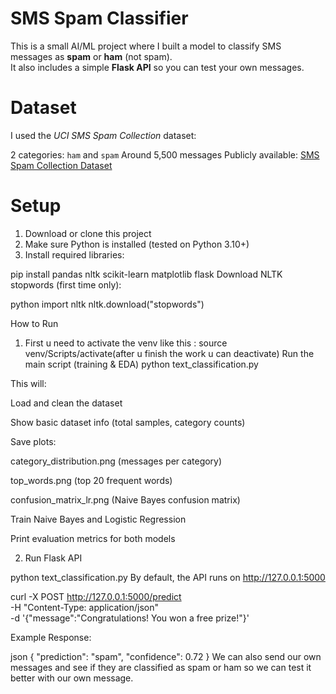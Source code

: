 # SMS Spam Classifier

This is a small AI/ML project where I built a model to classify SMS messages as **spam** or **ham** (not spam).  
It also includes a simple **Flask API** so you can test your own messages.

# Dataset

I used the _UCI SMS Spam Collection_ dataset:

2 categories: `ham` and `spam`
Around 5,500 messages
Publicly available: [SMS Spam Collection Dataset](https://archive.ics.uci.edu/ml/datasets/SMS+Spam+Collection)

# Setup

1. Download or clone this project
2. Make sure Python is installed (tested on Python 3.10+)
3. Install required libraries:

pip install pandas nltk scikit-learn matplotlib flask
Download NLTK stopwords (first time only):

python
import nltk
nltk.download("stopwords")

How to Run

1.  First u need to activate the venv like this :
    source venv/Scripts/activate(after u finish the work u can deactivate)
    Run the main script (training & EDA)
    python text_classification.py

This will:

Load and clean the dataset

Show basic dataset info (total samples, category counts)

Save plots:

category_distribution.png (messages per category)

top_words.png (top 20 frequent words)

confusion_matrix_lr.png (Naive Bayes confusion matrix)

Train Naive Bayes and Logistic Regression

Print evaluation metrics for both models

2. Run Flask API

python text_classification.py
By default, the API runs on http://127.0.0.1:5000

curl -X POST http://127.0.0.1:5000/predict \
 -H "Content-Type: application/json" \
 -d '{"message":"Congratulations! You won a free prize!"}'

Example Response:

json
{
"prediction": "spam",
"confidence": 0.72
}
We can also send our own messages and see if they are classified as spam or ham so we can test it better with our own message.
